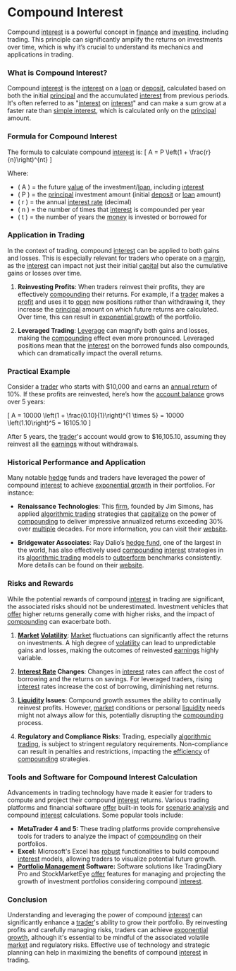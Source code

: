 # Compound Interest

Compound [interest](../i/interest.md) is a powerful concept in [finance](../f/finance.md) and [investing](../i/investing.md), including trading. This principle can significantly amplify the returns on investments over time, which is why it’s crucial to understand its mechanics and applications in trading.

### What is Compound Interest?

Compound [interest](../i/interest.md) is the [interest](../i/interest.md) on a [loan](../l/loan.md) or [deposit](../d/deposit.md), calculated based on both the initial [principal](../p/principal.md) and the accumulated [interest](../i/interest.md) from previous periods. It's often referred to as "[interest](../i/interest.md) on [interest](../i/interest.md)" and can make a sum grow at a faster rate than [simple interest](../s/simple_interest.md), which is calculated only on the [principal](../p/principal.md) amount.

### Formula for Compound Interest

The formula to calculate compound [interest](../i/interest.md) is:
\[ A = P \left(1 + \frac{r}{n}\right)^{nt} \]

Where:
- \( A \) = the future [value](../v/value.md) of the investment/[loan](../l/loan.md), including [interest](../i/interest.md)
- \( P \) = the [principal](../p/principal.md) investment amount (initial [deposit](../d/deposit.md) or [loan](../l/loan.md) amount)
- \( r \) = the annual [interest rate](../i/interest_rate.md) (decimal)
- \( n \) = the number of times that [interest](../i/interest.md) is compounded per year
- \( t \) = the number of years the [money](../m/money.md) is invested or borrowed for

### Application in Trading

In the context of trading, compound [interest](../i/interest.md) can be applied to both gains and losses. This is especially relevant for traders who operate on a [margin](../m/margin.md), as the [interest](../i/interest.md) can impact not just their initial [capital](../c/capital.md) but also the cumulative gains or losses over time.

1. **Reinvesting Profits**: When traders reinvest their profits, they are effectively [compounding](../c/compounding.md) their returns. For example, if a [trader](../t/trader.md) makes a [profit](../p/profit.md) and uses it to [open](../o/open.md) new positions rather than withdrawing it, they increase the [principal](../p/principal.md) amount on which future returns are calculated. Over time, this can result in [exponential growth](../e/exponential_growth.md) of the portfolio.

2. **Leveraged Trading**: [Leverage](../l/leverage.md) can magnify both gains and losses, making the [compounding](../c/compounding.md) effect even more pronounced. Leveraged positions mean that the [interest](../i/interest.md) on the borrowed funds also compounds, which can dramatically impact the overall returns.

### Practical Example

Consider a [trader](../t/trader.md) who starts with $10,000 and earns an [annual return](../a/annual_return.md) of 10%. If these profits are reinvested, here’s how the [account balance](../a/account_balance.md) grows over 5 years:

\[ 
A = 10000 \left(1 + \frac{0.10}{1}\right)^{1 \times 5} = 10000 \left(1.10\right)^5 = 16105.10
\]

After 5 years, the [trader](../t/trader.md)'s account would grow to $16,105.10, assuming they reinvest all the [earnings](../e/earnings.md) without withdrawals.

### Historical Performance and Application

Many notable [hedge](../h/hedge.md) funds and traders have leveraged the power of compound [interest](../i/interest.md) to achieve [exponential growth](../e/exponential_growth.md) in their portfolios. For instance:

- **Renaissance Technologies**: This [firm](../f/firm.md), founded by Jim Simons, has applied [algorithmic trading](../a/algorithmic_trading.md) strategies that [capitalize](../c/capitalize.md) on the power of [compounding](../c/compounding.md) to deliver impressive annualized returns exceeding 30% over [multiple](../m/multiple.md) decades. For more information, you can visit their [website](https://www.rentec.com/).

- **Bridgewater Associates**: Ray Dalio’s [hedge fund](../h/hedge_fund.md), one of the largest in the world, has also effectively used [compounding](../c/compounding.md) [interest](../i/interest.md) strategies in its [algorithmic trading](../a/algorithmic_trading.md) models to [outperform](../o/outperform.md) benchmarks consistently. More details can be found on their [website](https://www.bridgewater.com/).

### Risks and Rewards

While the potential rewards of compound [interest](../i/interest.md) in trading are significant, the associated risks should not be underestimated. Investment vehicles that [offer](../o/offer.md) higher returns generally come with higher risks, and the impact of [compounding](../c/compounding.md) can exacerbate both.

1. **[Market](../m/market.md) [Volatility](../v/volatility.md)**: [Market](../m/market.md) fluctuations can significantly affect the returns on investments. A high degree of [volatility](../v/volatility.md) can lead to unpredictable gains and losses, making the outcomes of reinvested [earnings](../e/earnings.md) highly variable.

2. **[Interest Rate](../i/interest_rate.md) Changes**: Changes in [interest](../i/interest.md) rates can affect the cost of borrowing and the returns on savings. For leveraged traders, rising [interest](../i/interest.md) rates increase the cost of borrowing, diminishing net returns.

3. **[Liquidity](../l/liquidity.md) Issues**: Compound growth assumes the ability to continually reinvest profits. However, [market](../m/market.md) conditions or personal [liquidity](../l/liquidity.md) needs might not always allow for this, potentially disrupting the [compounding](../c/compounding.md) process.

4. **Regulatory and Compliance Risks**: Trading, especially [algorithmic trading](../a/algorithmic_trading.md), is subject to stringent regulatory requirements. Non-compliance can result in penalties and restrictions, impacting the [efficiency](../e/efficiency.md) of [compounding](../c/compounding.md) strategies.

### Tools and Software for Compound Interest Calculation

Advancements in trading technology have made it easier for traders to compute and project their compound [interest](../i/interest.md) returns. Various trading platforms and financial software [offer](../o/offer.md) built-in tools for [scenario analysis](../s/scenario_analysis.md) and compound [interest](../i/interest.md) calculations. Some popular tools include:

- **MetaTrader 4 and 5:** These trading platforms provide comprehensive tools for traders to analyze the impact of [compounding](../c/compounding.md) on their portfolios.
- **Excel:** Microsoft's Excel has [robust](../r/robust.md) functionalities to build compound [interest](../i/interest.md) models, allowing traders to visualize potential future growth.
- **[Portfolio Management](../p/portfolio_management.md) Software:** Software solutions like TradingDiary Pro and StockMarketEye [offer](../o/offer.md) features for managing and projecting the growth of investment portfolios considering compound [interest](../i/interest.md).

### Conclusion

Understanding and leveraging the power of compound [interest](../i/interest.md) can significantly enhance a [trader](../t/trader.md)'s ability to grow their portfolio. By reinvesting profits and carefully managing risks, traders can achieve [exponential growth](../e/exponential_growth.md), although it's essential to be mindful of the associated volatile [market](../m/market.md) and regulatory risks. Effective use of technology and strategic planning can help in maximizing the benefits of compound [interest](../i/interest.md) in trading.